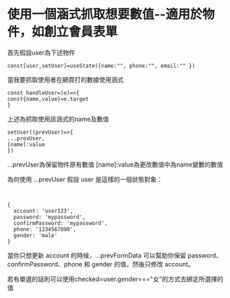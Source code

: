 # 使用一個涵式抓取想要數值--適用於物件，如創立會員表單

首先假設user為下述物件 
```
const[user,setUser]=useState({name:"", phone:"", email:"" })
```
當我要抓取使用者在網頁打的數據使用涵式
```
const handleUser=(e)=>{
const{name,value}=e.target
}
```
上述為抓取使用該涵式的name及數值
```
setUser((prevUser)=>{
...prevUser,
[name]:value
})
```
...prevUser為保留物件原有數值
[name]:value為更改數值中為name變數的數值


為何使用 ...prevUser
假設 user 是這樣的一個狀態對象：

```


{
  account: 'user123',
  password: 'mypassword',
  confirmPassword: 'mypassword',
  phone: '1234567890',
  gender: 'male'
}
```
當你只想更新 account 的時候，...prevFormData 可以幫助你保留 password、confirmPassword、phone 和 gender 的值，然後只修改 account。

若有單選的話則可以使用checked=user.gender==="女"的方式去綁定所選擇的值
